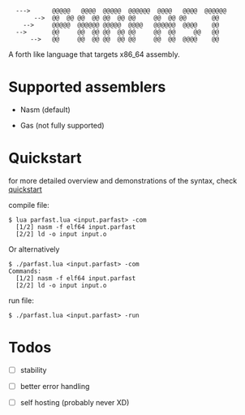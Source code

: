 ```
  --->      @@@@@   @@@@  @@@@@  @@@@@@  @@@@   @@@@  @@@@@@ 
       -->  @@  @@ @@  @@ @@  @@ @@     @@  @@ @@       @@   
    -->     @@@@@  @@@@@@ @@@@@  @@@@   @@@@@@  @@@@    @@   
  -->       @@     @@  @@ @@  @@ @@     @@  @@     @@   @@   
      -->   @@     @@  @@ @@  @@ @@     @@  @@  @@@@    @@   
```
A forth like language that targets x86_64 assembly.

# Supported assemblers

- Nasm (default)

- Gas (not fully supported)

# Quickstart

for more detailed overview and demonstrations of the syntax, check [quickstart](Quickstart.md)

compile file:

```console
$ lua parfast.lua <input.parfast> -com
  [1/2] nasm -f elf64 input.parfast
  [2/2] ld -o input input.o
```
Or alternatively
```console
$ ./parfast.lua <input.parfast> -com
Commands:
  [1/2] nasm -f elf64 input.parfast
  [2/2] ld -o input input.o
```

run file:

```console
$ ./parfast.lua <input.parfast> -run
```

# Todos

- [ ] stability

- [ ] better error handling

- [ ] self hosting (probably never XD)